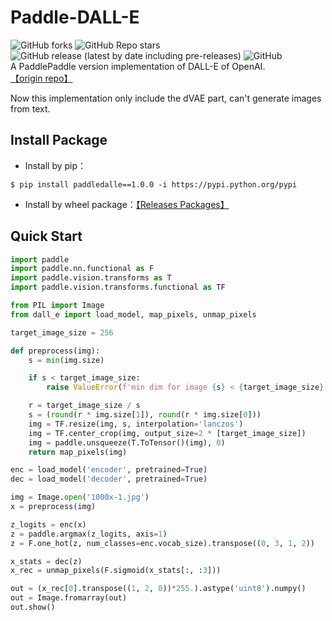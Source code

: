 # Paddle-DALL-E
![GitHub forks](https://img.shields.io/github/forks/AgentMaker/Paddle-DALL-E)
![GitHub Repo stars](https://img.shields.io/github/stars/AgentMaker/Paddle-DALL-E)
![GitHub release (latest by date including pre-releases)](https://img.shields.io/github/v/release/AgentMaker/Paddle-DALL-E?include_prereleases)
![GitHub](https://img.shields.io/github/license/AgentMaker/Paddle-DALL-E)  
A PaddlePaddle version implementation of DALL-E of OpenAI. [【origin repo】](https://github.com/openai/DALL-E)

Now this implementation only include the dVAE part, can't generate images from text.

## Install Package
* Install by pip：
```shell
$ pip install paddledalle==1.0.0 -i https://pypi.python.org/pypi 
```
* Install by wheel package：[【Releases Packages】](https://github.com/AgentMaker/Paddle-DALL-E/releases)

## Quick Start
```python
import paddle
import paddle.nn.functional as F
import paddle.vision.transforms as T
import paddle.vision.transforms.functional as TF

from PIL import Image
from dall_e import load_model, map_pixels, unmap_pixels

target_image_size = 256

def preprocess(img):
    s = min(img.size)

    if s < target_image_size:
        raise ValueError(f'min dim for image {s} < {target_image_size}')

    r = target_image_size / s
    s = (round(r * img.size[1]), round(r * img.size[0]))
    img = TF.resize(img, s, interpolation='lanczos')
    img = TF.center_crop(img, output_size=2 * [target_image_size])
    img = paddle.unsqueeze(T.ToTensor()(img), 0)
    return map_pixels(img)

enc = load_model('encoder', pretrained=True)
dec = load_model('decoder', pretrained=True)

img = Image.open('1000x-1.jpg')
x = preprocess(img)

z_logits = enc(x)
z = paddle.argmax(z_logits, axis=1)
z = F.one_hot(z, num_classes=enc.vocab_size).transpose((0, 3, 1, 2))

x_stats = dec(z)
x_rec = unmap_pixels(F.sigmoid(x_stats[:, :3]))

out = (x_rec[0].transpose((1, 2, 0))*255.).astype('uint8').numpy()
out = Image.fromarray(out)
out.show()
```
